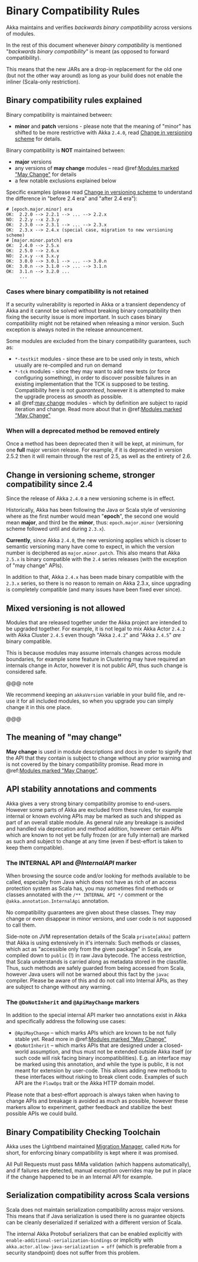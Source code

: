 # Binary Compatibility Rules

Akka maintains and verifies *backwards binary compatibility* across versions of modules.

In the rest of this document whenever *binary compatibility* is mentioned "*backwards binary compatibility*" is meant
(as opposed to forward compatibility).

This means that the new JARs are a drop-in replacement for the old one 
(but not the other way around) as long as your build does not enable the inliner (Scala-only restriction).

## Binary compatibility rules explained

Binary compatibility is maintained between:

 * **minor** and **patch** versions - please note that the meaning of "minor" has shifted to be more restrictive with Akka `2.4.0`, read [Change in versioning scheme](#24versioningchange) for details.

Binary compatibility is **NOT** maintained between:

 * **major** versions
 * any versions of **may change** modules – read @ref:[Modules marked "May Change"](may-change.md) for details
 * a few notable exclusions explained below

Specific examples (please read [Change in versioning scheme](#24versioningchange) to understand the difference in "before 2.4 era" and "after 2.4 era"):

```
# [epoch.major.minor] era
OK:  2.2.0 --> 2.2.1 --> ... --> 2.2.x
NO:  2.2.y --x 2.3.y
OK:  2.3.0 --> 2.3.1 --> ... --> 2.3.x
OK:  2.3.x --> 2.4.x (special case, migration to new versioning scheme)
# [major.minor.patch] era
OK:  2.4.0 --> 2.5.x
OK:  2.5.0 --> 2.6.x
NO:  2.x.y --x 3.x.y
OK:  3.0.0 --> 3.0.1 --> ... --> 3.0.n
OK:  3.0.n --> 3.1.0 --> ... --> 3.1.n
OK:  3.1.n --> 3.2.0 ...
     ...
```

### Cases where binary compatibility is not retained

If a security vulnerability is reported in Akka or a transient dependency of Akka and it cannot be solved without breaking binary compatibility then fixing the security issue is more important. In such cases binary compatibility might not be retained when releasing a minor version. Such exception is always noted in the release announcement.

Some modules are excluded from the binary compatibility guarantees, such as:

 * `*-testkit` modules - since these are to be used only in tests, which usually are re-compiled and run on demand
 * `*-tck` modules - since they may want to add new tests (or force configuring something), in order to discover possible failures in an existing implementation that the TCK is supposed to be testing. Compatibility here is not *guaranteed*, however it is attempted to make the upgrade process as smooth as possible.
 * all @ref:[may change](may-change.md) modules - which by definition are subject to rapid iteration and change. Read more about that in @ref:[Modules marked "May Change"](may-change.md)
 
### When will a deprecated method be removed entirely

Once a method has been deprecated then it will be kept, at minimum, for one **full** major version release. For example, if it is deprecated in version 2.5.2 then it will remain through the rest of 2.5, as well as the entirety of 2.6. 

<a id="24versioningchange"></a>
## Change in versioning scheme, stronger compatibility since 2.4

Since the release of Akka `2.4.0` a new versioning scheme is in effect.

Historically, Akka has been following the Java or Scala style of versioning where as the first number would mean "**epoch**",
the second one would mean **major**, and third be the **minor**, thus: `epoch.major.minor` (versioning scheme followed until and during `2.3.x`).

**Currently**, since Akka `2.4.0`, the new versioning applies which is closer to semantic versioning many have come to expect, 
in which the version number is deciphered as `major.minor.patch`. This also means that Akka `2.5.x` is binary compatible with the `2.4` series releases (with the exception of "may change" APIs).

In addition to that, Akka `2.4.x` has been made binary compatible with the `2.3.x` series,
so there is no reason to remain on Akka 2.3.x, since upgrading is completely compatible 
(and many issues have been fixed ever since).

## Mixed versioning is not allowed

Modules that are released together under the Akka project are intended to be upgraded together.
For example, it is not legal to mix Akka Actor `2.4.2` with Akka Cluster `2.4.5` even though
"Akka `2.4.2`" and "Akka `2.4.5`" *are* binary compatible. 

This is because modules may assume internals changes across module boundaries, for example some feature
in Clustering may have required an internals change in Actor, however it is not public API, 
thus such change is considered safe.

@@@ note

We recommend keeping an `akkaVersion` variable in your build file, and re-use it for all
included modules, so when you upgrade you can simply change it in this one place.

@@@

## The meaning of "may change"

**May change** is used in module descriptions and docs in order to signify that the API that they contain
is subject to change without any prior warning and is not covered by the binary compatibility promise.
Read more in @ref:[Modules marked "May Change"](may-change.md).

## API stability annotations and comments

Akka gives a very strong binary compatibility promise to end-users. However some parts of Akka are excluded 
from these rules, for example internal or known evolving APIs may be marked as such and shipped as part of 
an overall stable module. As general rule any breakage is avoided and handled via deprecation and method addition,
however certain APIs which are known to not yet be fully frozen (or are fully internal) are marked as such and subject 
to change at any time (even if best-effort is taken to keep them compatible).

### The INTERNAL API and *@InternalAPI* marker

When browsing the source code and/or looking for methods available to be called, especially from Java which does not
have as rich of an access protection system as Scala has, you may sometimes find methods or classes annotated with
the `/** INTERNAL API */` comment or the `@akka.annotation.InternalApi` annotation. 

No compatibility guarantees are given about these classes. They may change or even disappear in minor versions,
and user code is not supposed to call them.

Side-note on JVM representation details of the Scala `private[akka]` pattern that Akka is using extensively in 
it's internals: Such methods or classes, which act as "accessible only from the given package" in Scala, are compiled
down to `public` (!) in raw Java bytecode. The access restriction, that Scala understands is carried along
as metadata stored in the classfile. Thus, such methods are safely guarded from being accessed from Scala,
however Java users will not be warned about this fact by the `javac` compiler. Please be aware of this and do not call
into Internal APIs, as they are subject to change without any warning.

### The `@DoNotInherit` and `@ApiMayChange` markers

In addition to the special internal API marker two annotations exist in Akka and specifically address the following use cases:

 * `@ApiMayChange` – which marks APIs which are known to be not fully stable yet. Read more in @ref:[Modules marked "May Change"](may-change.md)
 * `@DoNotInherit` – which marks APIs that are designed under a closed-world assumption, and thus must not be
extended outside Akka itself (or such code will risk facing binary incompatibilities). E.g. an interface may be
marked using this annotation, and while the type is public, it is not meant for extension by user-code. This allows
adding new methods to these interfaces without risking to break client code. Examples of such API are the `FlowOps`
trait or the Akka HTTP domain model.

Please note that a best-effort approach is always taken when having to change APIs and breakage is avoided as much as 
possible, however these markers allow to experiment, gather feedback and stabilize the best possible APIs we could build.

## Binary Compatibility Checking Toolchain

Akka uses the Lightbend maintained [Migration Manager](https://github.com/typesafehub/migration-manager), 
called `MiMa` for short, for enforcing binary compatibility is kept where it was promised.

All Pull Requests must pass MiMa validation (which happens automatically), and if failures are detected,
manual exception overrides may be put in place if the change happened to be in an Internal API for example.

## Serialization compatibility across Scala versions

Scala does not maintain serialization compatibility across major versions. This means that if Java serialization is used
there is no guarantee objects can be cleanly deserialized if serialized with a different version of Scala.

The internal Akka Protobuf serializers that can be enabled explicitly with `enable-additional-serialization-bindings`
or implicitly with `akka.actor.allow-java-serialization = off` (which is preferable from a security standpoint)
does not suffer from this problem.
